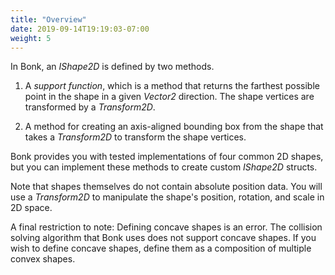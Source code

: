 ```yaml
---
title: "Overview"
date: 2019-09-14T19:19:03-07:00
weight: 5
---
```


In Bonk, an *IShape2D* is defined by two methods.

1) A *support function*, which is a method that returns the farthest possible point in the shape in a given *Vector2* direction. The shape vertices are transformed by a *Transform2D*.

2) A method for creating an axis-aligned bounding box from the shape that takes a *Transform2D* to transform the shape vertices.

Bonk provides you with tested implementations of four common 2D shapes, but you can implement these methods to create custom *IShape2D* structs.

Note that shapes themselves do not contain absolute position data. You will use a *Transform2D* to manipulate the shape's position, rotation, and scale in 2D space.

A final restriction to note: Defining concave shapes is an error. The collision solving algorithm that Bonk uses does not support concave shapes. If you wish to define concave shapes, define them as a composition of multiple convex shapes.